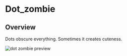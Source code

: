 Dot_zombie
====

## Overview
Dots obscure everything. Sometimes it creates cuteness.

![dot zombie preview](https://github.com/sumi37/dot_zombie/blob/master/sample/preview.png "preview")
